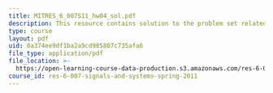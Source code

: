 ```yaml
---
title: MITRES_6_007S11_hw04_sol.pdf
description: This resource contains solution to the problem set related to convolution.
type: course
layout: pdf
uid: 0a374ee9df1ba2a9cd985807c735afa6
file_type: application/pdf
file_location: >-
  https://open-learning-course-data-production.s3.amazonaws.com/res-6-007-signals-and-systems-spring-2011/0a374ee9df1ba2a9cd985807c735afa6_MITRES_6_007S11_hw04_sol.pdf
course_id: res-6-007-signals-and-systems-spring-2011
---
```

